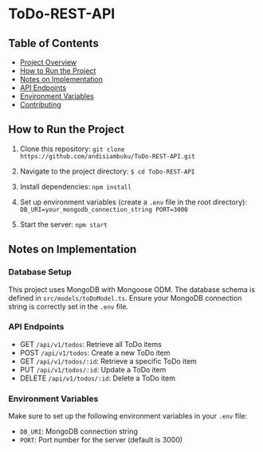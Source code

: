 # ToDo-REST-API

## Table of Contents
- [Project Overview](#project-overview)
- [How to Run the Project](#how-to-run-the-project)
- [Notes on Implementation](#notes-on-implementation)
- [API Endpoints](#api-endpoints)
- [Environment Variables](#environment-variables)
- [Contributing](#contributing)

## How to Run the Project

1. Clone this repository:
` git clone https://github.com/andisiambuku/ToDo-REST-API.git
`

2. Navigate to the project directory:
`$ cd ToDo-REST-API
`

3. Install dependencies:
`npm install
`

4. Set up environment variables (create a `.env` file in the root directory):
`
DB_URI=your_mongodb_connection_string PORT=3000
`

5. Start the server:
`
npm start
`

## Notes on Implementation

### Database Setup

This project uses MongoDB with Mongoose ODM. The database schema is defined in `src/models/toDoModel.ts`. Ensure your MongoDB connection string is correctly set in the `.env` file.

### API Endpoints

- GET `/api/v1/todos`: Retrieve all ToDo items
- POST `/api/v1/todos`: Create a new ToDo item
- GET `/api/v1/todos/:id`: Retrieve a specific ToDo item
- PUT `/api/v1/todos/:id`: Update a ToDo item
- DELETE `/api/v1/todos/:id`: Delete a ToDo item

### Environment Variables

Make sure to set up the following environment variables in your `.env` file:

- `DB_URI`: MongoDB connection string
- `PORT`: Port number for the server (default is 3000)

